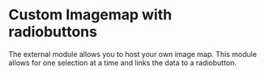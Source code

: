 # Custom Imagemap with radiobuttons
The external module allows you to host your own image map. This module allows for one selection at a time and links the data to a radiobutton.
